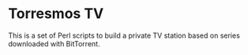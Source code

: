 Torresmos TV
============

This is a set of Perl scripts to build a private TV station based on series
downloaded with BitTorrent.

